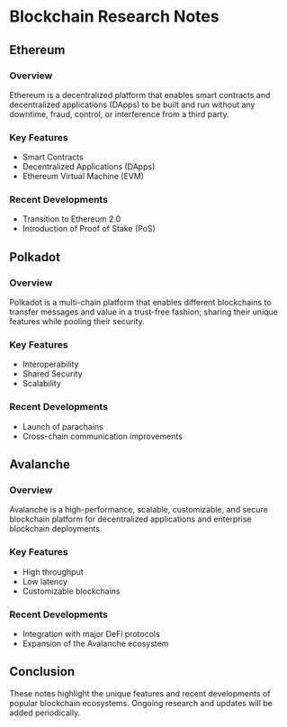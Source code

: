# Blockchain Research Notes


## Ethereum
### Overview
Ethereum is a decentralized platform that enables smart contracts and decentralized applications (DApps) to be built and run without any downtime, fraud, control, or interference from a third party.

### Key Features
- Smart Contracts
- Decentralized Applications (DApps)
- Ethereum Virtual Machine (EVM)

### Recent Developments
- Transition to Ethereum 2.0
- Introduction of Proof of Stake (PoS)


## Polkadot
### Overview
Polkadot is a multi-chain platform that enables different blockchains to transfer messages and value in a trust-free fashion; sharing their unique features while pooling their security.

### Key Features
- Interoperability
- Shared Security
- Scalability

### Recent Developments
- Launch of parachains
- Cross-chain communication improvements


## Avalanche
### Overview
Avalanche is a high-performance, scalable, customizable, and secure blockchain platform for decentralized applications and enterprise blockchain deployments.

### Key Features
- High throughput
- Low latency
- Customizable blockchains

### Recent Developments
- Integration with major DeFi protocols
- Expansion of the Avalanche ecosystem

## Conclusion
These notes highlight the unique features and recent developments of popular blockchain ecosystems. Ongoing research and updates will be added periodically.

